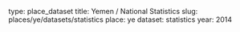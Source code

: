 type: place_dataset
title: Yemen / National Statistics
slug: places/ye/datasets/statistics
place: ye
dataset: statistics
year: 2014
